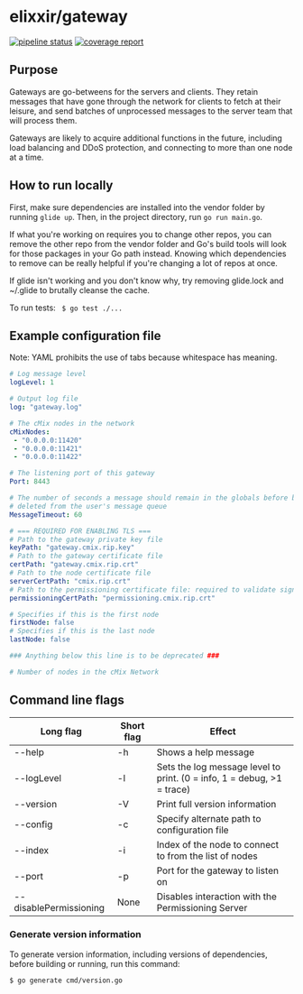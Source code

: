 # elixxir/gateway

[![pipeline status](https://gitlab.com/elixxir/gateway/badges/master/pipeline.svg)](https://gitlab.com/elixxir/gateway/commits/master)
[![coverage report](https://gitlab.com/elixxir/gateway/badges/master/coverage.svg)](https://gitlab.com/elixxir/gateway/commits/master)

## Purpose

Gateways are go-betweens for the servers and clients. They retain messages that
have gone through the network for clients to fetch at their leisure, and send
batches of unprocessed messages to the server team that will process them.

Gateways are likely to acquire additional functions in the future, including
load balancing and DDoS protection, and connecting to more than one node at
a time.

## How to run locally

First, make sure dependencies are installed into the vendor folder by running
`glide up`. Then, in the project directory, run `go run main.go`.

If what you're working on requires you to change other repos, you can remove
the other repo from the vendor folder and Go's build tools will look for those
packages in your Go path instead. Knowing which dependencies to remove can be
really helpful if you're changing a lot of repos at once.

If glide isn't working and you don't know why, try removing glide.lock and
~/.glide to brutally cleanse the cache.

To run tests: ` $ go test ./...`

## Example configuration file

Note: YAML prohibits the use of tabs because whitespace has meaning.

```yaml
# Log message level
logLevel: 1

# Output log file
log: "gateway.log"

# The cMix nodes in the network
cMixNodes:
 - "0.0.0.0:11420"
 - "0.0.0.0:11421"
 - "0.0.0.0:11422"

# The listening port of this gateway
Port: 8443

# The number of seconds a message should remain in the globals before being
# deleted from the user's message queue
MessageTimeout: 60

# === REQUIRED FOR ENABLING TLS ===
# Path to the gateway private key file
keyPath: "gateway.cmix.rip.key"
# Path to the gateway certificate file
certPath: "gateway.cmix.rip.crt"
# Path to the node certificate file
serverCertPath: "cmix.rip.crt"
# Path to the permissioning certificate file: required to validate signed NDF
permissioningCertPath: "permissioning.cmix.rip.crt"

# Specifies if this is the first node
firstNode: false
# Specifies if this is the last node
lastNode: false

### Anything below this line is to be deprecated ###

# Number of nodes in the cMix Network

```

## Command line flags

| Long flag | Short flag | Effect |
|---|---|---|
|--help|-h|Shows a help message|
|--logLevel|-l|Sets the log message level to print. (0 = info, 1 = debug, >1 = trace)|
|--version|-V|Print full version information|
|--config|-c|Specify alternate path to configuration file|
|--index|-i|Index of the node to connect to from the list of nodes|
|--port|-p|Port for the gateway to listen on|
|--disablePermissioning|None|Disables interaction with the Permissioning Server|

### Generate version information

To generate version information, including versions of dependencies, before building or running, run this command:

`$ go generate cmd/version.go`
